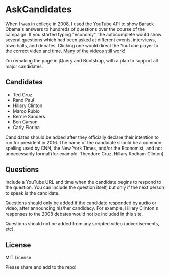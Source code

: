 # AskCandidates

When I was in college in 2008, I used the YouTube API to show Barack Obama's
answers to hundreds of questions over the course of the campaign. If you
started typing "economy", the autocomplete would show several questions which
had been asked at different events, interviews, town halls, and debates. Clicking
one would direct the YouTube player to the correct video and time.
<a href="http://sugo-katta.appspot.com/askobama.html">Many of the videos still work!</a>

I'm remaking the page in jQuery and Bootstrap, with a plan to support all major candidates.

## Candidates

* Ted Cruz
* Rand Paul
* Hillary Clinton
* Marco Rubio
* Bernie Sanders
* Ben Carson
* Carly Fiorina

Candidates should be added after they officially declare their intention to run
for president in 2016. The name of the candidate should be a common spelling
used by CNN, the New York Times, and/or the Economist, and not unnecessarily
formal (for example: Theodore Cruz, Hillary Rodham Clinton).

## Questions

Include a YouTube URL and time when the candidate begins to respond to the
question. You can include the question itself, but only if the next
person to speak is the candidate.

Questions should only be added if the candidate responded by audio or video,
after announcing his/her candidacy. For example, Hillary Clinton's responses
to the 2008 debates would not be included in this site.

Questions should not be added from any scripted video (advertisements, etc).

## License

MIT License

Please share and add to the repo!
